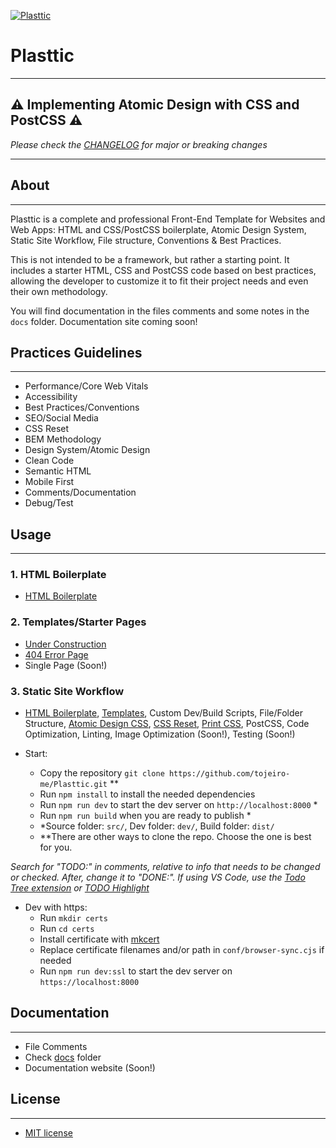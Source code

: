 [![Plasttic](https://plasttic.dev/assets/img/social/default-banner-1200_630.png)](https://plasttic.dev)

# Plasttic

---

## :warning: Implementing Atomic Design with CSS and PostCSS :warning:

_Please check the [CHANGELOG](https://github.com/tojeiro-me/Plasttic/blob/master/docs/CHANGELOG.md) for major or breaking changes_

---

## About

---

Plasttic is a complete and professional Front-End Template for Websites and Web Apps: HTML and CSS/PostCSS boilerplate, Atomic Design System, Static Site Workflow, File structure, Conventions & Best Practices.

This is not intended to be a framework, but rather a starting point. It includes a starter HTML, CSS and PostCSS code based on best practices, allowing the developer to customize it to fit their project needs and even their own methodology.

You will find documentation in the files comments and some notes in the `docs` folder. Documentation site coming soon!

## Practices Guidelines

---

- Performance/Core Web Vitals
- Accessibility
- Best Practices/Conventions
- SEO/Social Media
- CSS Reset
- BEM Methodology
- Design System/Atomic Design
- Clean Code
- Semantic HTML
- Mobile First
- Comments/Documentation
- Debug/Test

## Usage

---

### 1. HTML Boilerplate

- [HTML Boilerplate](./src/boilerplate.html)

### 2. Templates/Starter Pages

- [Under Construction](https://boilerplate.plasttic.dev/temporary.html)
- [404 Error Page](https://boilerplate.plasttic.dev/404.html)
- Single Page (Soon!)

### 3. Static Site Workflow

- [HTML Boilerplate](./src/boilerplate.html), [Templates](https://boilerplate.plasttic.dev), Custom Dev/Build Scripts, File/Folder Structure, [Atomic Design CSS](docs/atomic-design.md), [CSS Reset](./src/assets/css/00_reset.css), [Print CSS](./src/assets/css/print.css), PostCSS, Code Optimization, Linting, Image Optimization (Soon!), Testing (Soon!)
- Start:

  - Copy the repository `git clone https://github.com/tojeiro-me/Plasttic.git` \*\*
  - Run `npm install` to install the needed dependencies
  - Run `npm run dev` to start the dev server on `http://localhost:8000` \*
  - Run `npm run build` when you are ready to publish \*
  - \*Source folder: `src/`, Dev folder: `dev/`, Build folder: `dist/`
  - \*\*There are other ways to clone the repo. Choose the one is best for you.

_Search for "TODO:" in comments, relative to info that needs to be changed or checked. After, change it to "DONE:". If using VS Code, use the [Todo Tree extension](https://marketplace.visualstudio.com/items?itemName=Gruntfuggly.todo-tree) or [TODO Highlight](https://marketplace.visualstudio.com/items?itemName=wayou.vscode-todo-highlight)_

- Dev with https:
  - Run `mkdir certs`
  - Run `cd certs`
  - Install certificate with [mkcert](https://mkcert.dev/)
  - Replace certificate filenames and/or path in `conf/browser-sync.cjs` if needed
  - Run `npm run dev:ssl` to start the dev server on `https://localhost:8000`

## Documentation

---

- File Comments
- Check [docs](./docs) folder
- Documentation website (Soon!)

## License

---

- [MIT license](https://opensource.org/licenses/MIT)
